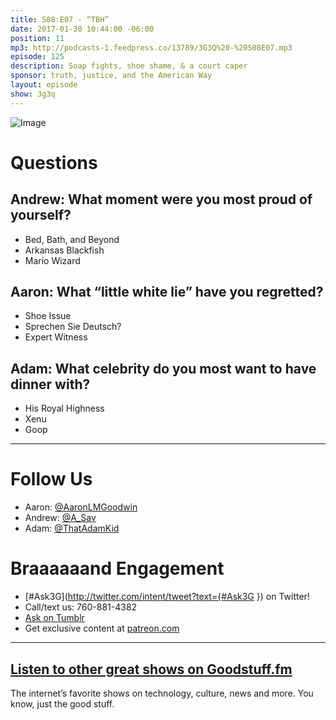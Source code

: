 ```yaml
---
title: S08:E07 - “TBH”
date: 2017-01-30 10:44:00 -06:00
position: 11
mp3: http://podcasts-1.feedpress.co/13789/3G3Q%20-%20S08E07.mp3
episode: 125
description: Soap fights, shoe shame, & a court caper
sponsor: truth, justice, and the American Way
layout: episode
show: 3g3q
---
```


![Image](http://l.gdwn.co/BGVe.JPG)

# Questions

## Andrew: What moment were you most proud of yourself?
* Bed, Bath, and Beyond
* Arkansas Blackfish
* Mario Wizard

## Aaron: What “little white lie” have you regretted?
* Shoe Issue
* Sprechen Sie Deutsch?
* Expert Witness

## Adam: What celebrity do you most want to have dinner with?
* His Royal Highness
* Xenu
* Goop

***

# Follow Us
* Aaron: [@AaronLMGoodwin](http://twitter.com/aaronlmgoodwin)
* Andrew: [@A_Sav](http://twitter.com/a_sav)
* Adam: [@ThatAdamKid](http://twitter.com/thatadamkid)

# Braaaaaand Engagement
* [#Ask3G](http://twitter.com/intent/tweet?text={#Ask3G }) on Twitter!
* Call/text us: 760-881-4382
* [Ask on Tumblr](http://3g3q.co/ask)
* Get exclusive content at [patreon.com](http://www.patreon.com/3g3q)

***

## [Listen to other great shows on Goodstuff.fm](http://goodstuff.fm/)
The internet’s favorite shows on technology, culture, news and more. You know, just the good stuff.
